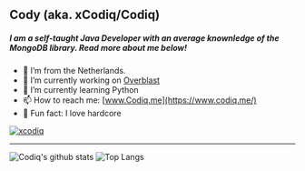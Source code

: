 ## Cody (aka. xCodiq/Codiq)

##### I am a self-taught Java Developer with an average knownledge of the MongoDB library. Read more about me below!

- 👨 I’m from the Netherlands.
- 🔭 I’m currently working on [Overblast](https://www.overblast.org/)
- 🌱 I’m currently learning Python
- 📫 How to reach me: [www.Codiq.me](https://www.codiq.me/)
- 💬 Fun fact: I love hardcore

<a href="https://discord.codiq.me/" target="blank"><img src="https://img.shields.io/twitter/follow/xcodiq?logo=twitter&style=for-the-badge" alt="xcodiq" /></a>

---
![Codiq's github stats](https://github-readme-stats.vercel.app/api?username=xCodiq&count_private=true&show_icons=true&theme=dark&hide_border=false) ![Top Langs](https://github-readme-stats.vercel.app/api/top-langs/?username=xCodiq&theme=dark&count_private=true)

